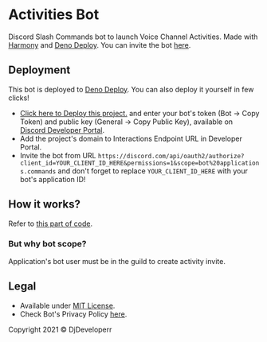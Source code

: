 # Activities Bot

Discord Slash Commands bot to launch Voice Channel Activities. Made with [Harmony](https://github.com/harmonyland/harmony) and [Deno Deploy](https://deno.com/deploy). You can invite the bot [here](https://discord.com/api/oauth2/authorize?client_id=819835984388030464&permissions=1&scope=applications.commands%20bot).

## Deployment

This bot is deployed to [Deno Deploy](https://deno.com/deploy). You can also deploy it yourself in few clicks!

- [Click here to Deploy this project.](https://dash.deno.com/new?url=https://raw.githubusercontent.com/DjDeveloperr/ActivitiesBot/main/mod.ts&env=TOKEN,PUBLIC_KEY) and enter your bot's token (Bot -> Copy Token) and public key (General -> Copy Public Key), available on [Discord Developer Portal](https://discord.dev).
- Add the project's domain to Interactions Endpoint URL in Developer Portal.
- Invite the bot from URL `https://discord.com/api/oauth2/authorize?client_id=YOUR_CLIENT_ID_HERE&permissions=1&scope=bot%20applications.commands` and don't forget to replace `YOUR_CLIENT_ID_HERE` with your bot's application ID!

## How it works?

Refer to [this part of code](https://github.com/DjDeveloperr/ActivitiesBot/blob/main/mod.ts#L86).

### But why bot scope?

Application's bot user must be in the guild to create activity invite.

## Legal

- Available under [MIT License](LICENSE).
- Check Bot's Privacy Policy [here](Policy.md).


Copyright 2021 © DjDeveloperr
